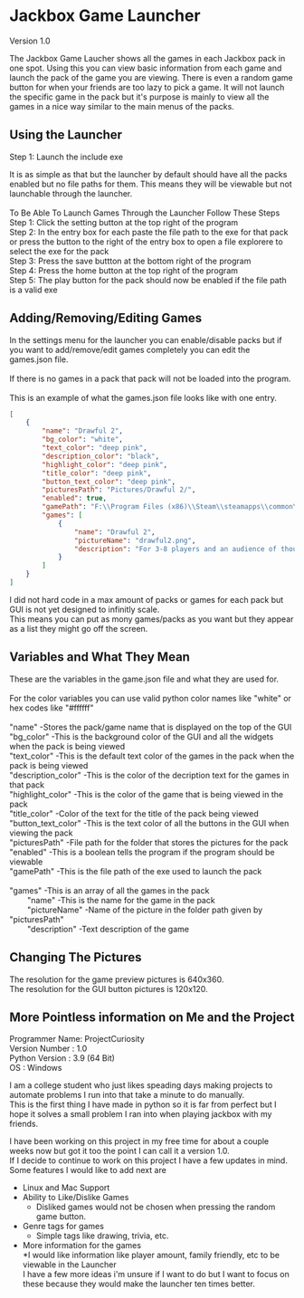 Jackbox Game Launcher
=============

Version 1.0

The Jackbox Game Laucher shows all the games in each Jackbox pack in one spot. 
Using this you can view basic information from each game and launch the pack of the game
you are viewing. There is even a random game button for when your friends are too lazy
to pick a game. It will not launch the specific game in the pack but it's purpose is
mainly to view all the games in a nice way similar to the main menus of the packs.



Using the Launcher
---------------

Step 1: Launch the include exe <br />

It is as simple as that but the launcher by default should have all the packs enabled 
but no file paths for them. This means they will be viewable but not launchable through
the launcher. <br />
 <br />
To Be Able To Launch Games Through the Launcher Follow These Steps <br />
Step 1: Click the setting button at the top right of the program <br />
Step 2: In the entry box for each paste the file path to the exe for that pack or press the button
to the right of the entry box to open a file explorere to select the exe for the pack <br />
Step 3: Press the save buttton at the bottom right of the program <br />
Step 4: Press the home button at the top right of the program <br />
Step 5: The play button for the pack should now be enabled if the file path is a valid exe <br />


Adding/Removing/Editing Games
---------------

In the settings menu for the launcher you can enable/disable packs but if you want to 
add/remove/edit games completely you can edit the games.json file. <br />
 <br />
If there is no games in a pack that pack will not be loaded into the program. <br />
 <br />
This is an example of what the games.json file looks like with one entry. <br />
```json
[
    {
        "name": "Drawful 2",
        "bg_color": "white",
        "text_color": "deep pink",
        "description_color": "black",
        "highlight_color": "deep pink",
        "title_color": "deep pink",
        "button_text_color": "deep pink",
        "picturesPath": "Pictures/Drawful 2/",
        "enabled": true,
        "gamePath": "F:\\Program Files (x86)\\Steam\\steamapps\\common\\Drawful 2\\Drawful 2.exe",
        "games": [
            {
                "name": "Drawful 2",
                "pictureName": "drawful2.png",
                "description": "For 3-8 players and an audience of thousands! Your phones or tablets are your controllers! The game of terrible drawings and hilariously wrong answers."
            }
        ]
    }
]
```

I did not hard code in a max amount of packs or games for each pack but GUI is not yet designed to infinitly scale. <br />
This means you can put as mony games/packs as you want but they appear as a list they might go off the screen. <br />



Variables and What They Mean
---------------

These are the variables in the game.json file and what they are used for. <br />
 <br />
For the color variables you can use valid python color names like "white" or hex codes like "#ffffff" <br />
 <br />
"name"                  -Stores the pack/game name that is displayed on the top of the GUI <br />
"bg_color"              -This is the background color of the GUI and all the widgets when the pack is being viewed <br />
"text_color"            -This is the default text color of the games in the pack when the pack is being viewed <br />
"description_color"     -This is the color of the decription text for the games in that pack <br />
"highlight_color"       -This is the color of the game that is being viewed in the pack <br />
"title_color"           -Color of the text for the title of the pack being viewed <br />
"button_text_color"     -This is the text color of all the buttons in the GUI when viewing the pack <br />
"picturesPath"          -File path for the folder that stores the pictures for the pack <br />
"enabled"               -This is a boolean tells the program if the program should be viewable <br />
"gamePath"              -This is the file path of the exe used to launch the pack <br />
 <br />
"games"                 -This is an array of all the games in the pack <br />
&nbsp;&nbsp;&nbsp;&nbsp;&nbsp;&nbsp;&nbsp;&nbsp;"name"              -This is the name for the game in the pack <br />
&nbsp;&nbsp;&nbsp;&nbsp;&nbsp;&nbsp;&nbsp;&nbsp;"pictureName"       -Name of the picture in the folder path given by "picturesPath" <br />
&nbsp;&nbsp;&nbsp;&nbsp;&nbsp;&nbsp;&nbsp;&nbsp;"description"       -Text description of the game



Changing The Pictures
---------------

The resolution for the game preview pictures is 640x360. <br />
The resolution for the GUI button pictures is 120x120. <br />



More Pointless information on Me and the Project
---------------

Programmer Name:   ProjectCuriosity <br />
Version Number :   1.0 <br />
Python Version :   3.9 (64 Bit) <br />
OS             :   Windows <br />

I am a college student who just likes speading days making projects to automate problems I run into
that take a minute to do manually. <br />
This is the first thing I have made in python so it is far from perfect but I hope it solves
a small problem I ran into when playing jackbox with my friends. <br />

I have been working on this project in my free time for about a couple weeks now but got it too
the point I can call it a version 1.0. <br />
If I decide to continue to work on this project I have a few updates in mind. Some features I would like
to add next are <br />
  * Linux and Mac Support <br />
  * Ability to Like/Dislike Games <br />
    * Disliked games would not be chosen when pressing the random game button. <br />
  * Genre tags for games <br />
    * Simple tags like drawing, trivia, etc. <br />
  * More information for the games <br />
    *I would like information like player amount, family friendly, etc to be viewable in the Launcher <br />
I have a few more ideas i'm unsure if I want to do but I want to focus on these because they would make the launcher ten times better. <br />
